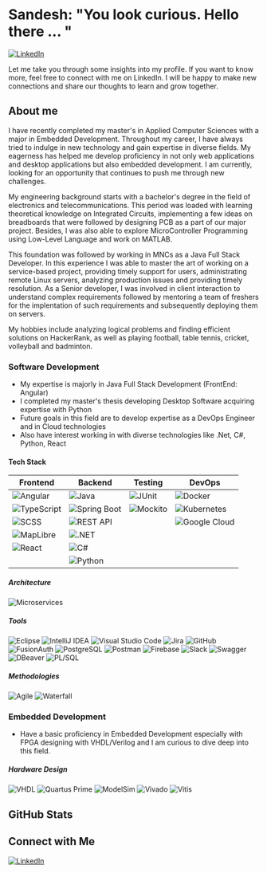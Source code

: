 
# Sandesh: "You look curious. Hello there ... "
[![LinkedIn](https://img.shields.io/badge/-LinkedIn-0077B5?style=flat&logo=linkedin&logoColor=white)](https://www.linkedin.com/in/sandesh-gharge-753182b6/)

Let me take you through some insights into my profile. If you want to know more, feel free to connect with me on LinkedIn. I will be happy to make new connections and share our thoughts to learn and grow together.

## About me
I have recently completed my master's in Applied Computer Sciences with a major in Embedded Development. Throughout my career, I have always tried to indulge in new technology and gain expertise in diverse fields.
My eagerness has helped me develop proficiency in not only web applications and desktop applications but also embedded development.
I am currently, looking for an opportunity that continues to push me through new challenges.

My engineering background starts with a bachelor's degree in the field of electronics and telecommunications. This period was loaded with learning theoretical knowledge on Integrated Circuits, implementing a few ideas on breadboards that were followed by designing PCB as a part of our major project. Besides, I was also able to explore MicroController Programming using Low-Level Language and work on MATLAB.

This foundation was followed by working in MNCs as a Java Full Stack Developer. In this experience I was able to master the art of working on a service-based project, providing timely support for users, administrating remote Linux servers, analyzing production issues and providing timely resolution. As a Senior developer, I was involved in client interaction to understand complex requirements followed by mentoring a team of freshers for the implentation of such requirements and subsequently deploying them on servers.

My hobbies include analyzing logical problems and finding efficient solutions on HackerRank, as well as playing football, table tennis, cricket, volleyball and badminton.

### Software Development
- My expertise is majorly in Java Full Stack Development (FrontEnd: Angular)
- I completed my master's thesis developing Desktop Software acquiring expertise with Python
- Future goals in this field are to develop expertise as a DevOps Engineer and in Cloud technologies
- Also have interest working in with diverse technologies like .Net, C#, Python, React

#### Tech Stack

| **Frontend**                                                                                               | **Backend**                                                                                                     | **Testing**                                                                                     | **DevOps**
|------------------------------------------------------------------------------------------------------------|-----------------------------------------------------------------------------------------------------------------|-------------------------------------------------------------------------------------------------|------------------------------------------------------------------------------------------------------------------|
| ![Angular](https://img.shields.io/badge/Angular-15-DD0031?style=flat&logo=angular&logoColor=white)         | ![Java](https://img.shields.io/badge/Java-007396?style=flat&logo=java&logoColor=white)                          | ![JUnit](https://img.shields.io/badge/JUnit-25A162?style=flat&logo=junit5&logoColor=white)      |  ![Docker](https://img.shields.io/badge/Docker-2496ED?style=flat&logo=docker&logoColor=white)                    |
| ![TypeScript](https://img.shields.io/badge/TypeScript-3178C6?style=flat&logo=typescript&logoColor=white)   | ![Spring Boot](https://img.shields.io/badge/Spring%20Boot-6DB33F?style=flat&logo=spring-boot&logoColor=white)   | ![Mockito](https://img.shields.io/badge/Mockito-25A162?style=flat&logo=mockito&logoColor=white) |  ![Kubernetes](https://img.shields.io/badge/Kubernetes-326CE5?style=flat&logo=kubernetes&logoColor=white)        |
| ![SCSS](https://img.shields.io/badge/SCSS-CC6699?style=flat&logo=sass&logoColor=white)                     | ![REST API](https://img.shields.io/badge/REST%20API-005571?style=flat&logo=rest&logoColor=white)                |                                                                                                 |  ![Google Cloud](https://img.shields.io/badge/Google%20Cloud-4285F4?style=flat&logo=google-cloud&logoColor=white)|
| ![MapLibre](https://img.shields.io/badge/MapLibre-0088CC?style=flat&logo=maplibre&logoColor=white)         | ![.NET](https://img.shields.io/badge/.NET-512BD4?style=flat&logo=.net&logoColor=white)                          |                                                                                                 
| ![React](https://img.shields.io/badge/React-React-61DAFB?style=flat&logo=react&logoColor=white)            | ![C#](https://img.shields.io/badge/C%23-239120?style=flat&logo=c-sharp&logoColor=white)                         |                                                                                                 
|                                                                                                            | ![Python](https://img.shields.io/badge/Python-3776AB?style=flat&logo=python&logoColor=white)                    |                                                                                                 

##### Architecture

![Microservices](https://img.shields.io/badge/Microservices-000000?style=flat&logo=microservices&logoColor=white) 

##### Tools

![Eclipse](https://img.shields.io/badge/Eclipse-2C2255?style=flat&logo=eclipse&logoColor=white) 
![IntelliJ IDEA](https://img.shields.io/badge/IntelliJ%20IDEA-000000?style=flat&logo=intellij-idea&logoColor=white) 
![Visual Studio Code](https://img.shields.io/badge/Visual%20Studio%20Code-0078D4?style=flat&logo=visual-studio-code&logoColor=white) 
![Jira](https://img.shields.io/badge/Jira-0052CC?style=flat&logo=jira&logoColor=white) 
![GitHub](https://img.shields.io/badge/GitHub-181717?style=flat&logo=github&logoColor=white) 
![FusionAuth](https://img.shields.io/badge/FusionAuth-DA2C43?style=flat&logo=fusionauth&logoColor=white) 
![PostgreSQL](https://img.shields.io/badge/PostgreSQL-336791?style=flat&logo=postgresql&logoColor=white) 
![Postman](https://img.shields.io/badge/Postman-FF6C37?style=flat&logo=postman&logoColor=white) 
![Firebase](https://img.shields.io/badge/Firebase-FFCA28?style=flat&logo=firebase&logoColor=white) 
![Slack](https://img.shields.io/badge/Slack-4A154B?style=flat&logo=slack&logoColor=white) 
![Swagger](https://img.shields.io/badge/Swagger-85EA2D?style=flat&logo=swagger&logoColor=black) 
![DBeaver](https://img.shields.io/badge/DBeaver-8A2C2F?style=flat&logo=dbeaver&logoColor=white) 
![PL/SQL](https://img.shields.io/badge/PL%2FSQL-003F6C?style=flat&logo=oracle&logoColor=white) 

##### Methodologies

![Agile](https://img.shields.io/badge/Agile-FF6347?style=flat&logo=agile&logoColor=white) 
![Waterfall](https://img.shields.io/badge/Waterfall-0078D4?style=flat&logo=waterfall&logoColor=white) 

### Embedded Development
- Have a basic proficiency in Embedded Development especially with FPGA designing with VHDL/Verilog and I am curious to dive deep into this field.

##### Hardware Design

![VHDL](https://img.shields.io/badge/VHDL-003D6C?style=flat&logo=vhdl&logoColor=white) 
![Quartus Prime](https://img.shields.io/badge/Quartus%20Prime-009B77?style=flat&logo=intel&logoColor=white) 
![ModelSim](https://img.shields.io/badge/ModelSim%20-%23A4A4A4?style=flat&logo=intel&logoColor=white) 
![Vivado](https://img.shields.io/badge/Vivado-004B87?style=flat&logo=xilinx&logoColor=white) 
![Vitis](https://img.shields.io/badge/Vitis-0063D1?style=flat&logo=xilinx&logoColor=white) 

## GitHub Stats



## Connect with Me

[![LinkedIn](https://img.shields.io/badge/-LinkedIn-0077B5?style=flat&logo=linkedin&logoColor=white)](https://www.linkedin.com/in/sandesh-gharge-753182b6/)
